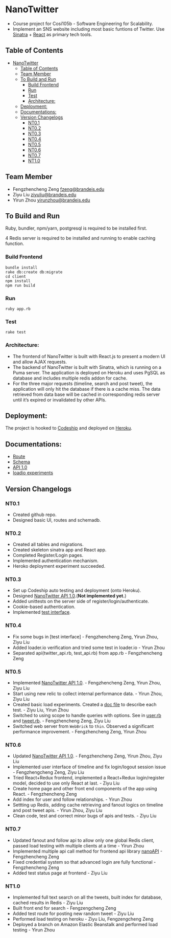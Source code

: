 # NanoTwitter
* Course project for Cosi105b - Software Engineering for Scalability.
* Implement an SNS website including most basic funtions of Twitter. Use [Sinatra](http://sinatrarb.com/) + [React](https://reactjs.org/) as primary tech tools.

## Table of Contents
- [NanoTwitter](#nanotwitter)
  - [Table of Contents](#table-of-contents)
  - [Team Member](#team-member)
  - [To Build and Run](#to-build-and-run)
    - [Build Frontend](#build-frontend)
    - [Run](#run)
    - [Test](#test)
    - [Architecture:](#architecture)
  - [Deployment:](#deployment)
  - [Documentations:](#documentations)
  - [Version Changelogs](#version-changelogs)
    - [NT0.1](#nt01)
    - [NT0.2](#nt02)
    - [NT0.3](#nt03)
    - [NT0.4](#nt04)
    - [NT0.5](#nt05)
    - [NT0.6](#nt06)
    - [NT0.7](#nt07)
    - [NT1.0](#nt10)

## Team Member
* Fengzhencheng Zeng fzeng@brandeis.edu
* Ziyu Liu ziyuliu@brandeis.edu
* Yirun Zhou yirunzhou@brandeis.edu

## To Build and Run
Ruby, bundler, npm/yarn, postgresql is required to be installed first.

4 Redis server is required to be installed and running to enable caching function.

### Build Frontend
```
bundle install
rake db:create db:migrate
cd client
npm install
npm run build
```
### Run
```
ruby app.rb
```

### Test
```
rake test
```

### Architecture:
* The frontend of NanoTwitter is built with React.js to present a modern UI and allow AJAX requests. 
* The backend of NanoTwitter is built with Sinatra, which is running on a Puma server. The application is deployed on Heroku and uses PgSQL as database and includes multiple redis addon for cache. 
* For the three major requests (timeline, search and post tweet), the application will only hit the database if there is a cache miss. The data retrieved from data base will be cached in corresponding redis server until it’s expired or invalidated by other APIs.


## Deployment:
The project is hooked to [Codeship](https://app.codeship.com/projects/329361) and deployed on [Heroku](https://nano-twitter-sits.herokuapp.com/).

## Documentations:
* [Route](/doc/ROUTE.md)
* [Schema](/doc/SCHEMADB.md)
* [API 1.0](https://app.swaggerhub.com/apis-docs/sinatra-in-the-shell/nano-twitter-api/1.0.0)
* [loadio experiments](/doc/LOAD_EXPERIMENT.md)

## Version Changelogs

### NT0.1
* Created github repo.
* Designed basic UI, routes and schemadb.

### NT0.2
* Created all tables and migrations.
* Created skeleton sinatra app and React app.
* Completed Register/Login pages.
* Implemented authentication mechanism.
* Heroko deployment experiment succeeded.

### NT0.3
* Set up Codeship auto testing and deployment (onto Heroku).
* Designed [NanoTwitter API 1.0](https://app.swaggerhub.com/apis-docs/sinatra-in-the-shell/nano-twitter-api/1.0.0).(**Not implemented yet.**)
* Added unittests on the server side of register/login/authenticate.
* Cookie-based authentication.
* Implemented [test interface](http://cosi105b.s3-website-us-west-2.amazonaws.com/content/topics/nt/01_nt_functionality.md/).


### NT0.4
* Fix some bugs in [test interface] - Fengzhencheng Zeng, Yirun Zhou, Ziyu Liu
* Added loader.io verification and tried some test in loader.io - Yirun Zhou
* Separated api(twitter_api.rb, test_api.rb) from app.rb - Fengzhencheng Zeng

### NT0.5
* Implemented [NanoTwitter API 1.0](https://app.swaggerhub.com/apis-docs/sinatra-in-the-shell/nano-twitter-api/1.0.0). - Fengzhencheng Zeng, Yirun Zhou, Ziyu Liu
* Start using new relic to collect internal performance data. - Yirun Zhou, Ziyu Liu
* Created basic load experiments. Created a [doc file](/doc/LOAD_EXPERIMENT.md) to describe each test. - Ziyu Liu, Yirun Zhou
* Switched to using scope to handle queries with options. See in [user.rb](models/user.rb) and [tweet.rb](models/tweet.rb). - Fengzhencheng Zeng, Ziyu Liu
* Switched web server from `WebBrick` to `thin`. Observed a significant performance improvement. - Fengzhencheng Zeng, Yirun Zhou

### NT0.6
* Updated [NanoTwitter API 1.0](https://app.swaggerhub.com/apis-docs/sinatra-in-the-shell/nano-twitter-api/1.0.0). - Fengzhencheng Zeng, Yirun Zhou, Ziyu Liu
* Implemented user interface of timeline and fix login/logout session issue - Fengzhengcheng Zeng, Ziyu Liu
* Tried React+Redux frontend, implemented a React+Redux login/register model, decided to use only React at last. - Ziyu Liu
* Create home page and other front end components of the app using React. - Fengzhencheng Zeng
* Add index for user and follow relationships. - Yirun Zhou
* Settting up Redis, adding cache retrieving and fanout logics on timeline and post tweet apis. - Yirun Zhou, Ziyu Liu
* Clean code, test and correct minor bugs of apis and tests. - Ziyu Liu

### NT0.7
* Updated fanout and follow api to allow only one global Redis client, passed load testing with multiple clients at a time - Yirun Zhou
* Implemented multiple api call method for frontend api library [nanoAPI](https://github.com/sinatra-in-the-shell/NanoTwitter/blob/master/client/src/nanoAPI.js) - Fengzhencheng Zeng
* Fixed credential system so that advanced login are fully functional - Fengzhencheng Zeng
* Added test status page at frontend - Ziyu Liu

### NT1.0
* Implemented full text search on all the tweets, built index for database, cached results in Redis - Ziyu Liu
* Built front end for search - Fengzengcheng Zeng
* Added test route for posting new random tweet - Ziyu Liu
* Performed load testing on heroku - Ziyu Liu, Fengzengcheng Zeng
* Deployed a branch on Amazon Elastic Beanstalk and performed load testing - Yirun Zhou
